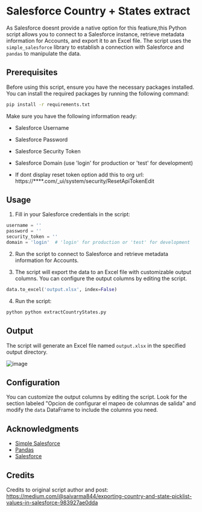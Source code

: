 
# Salesforce Country + States extract


As Salesforce doesnt provide a native option for this featiure,this Python script allows you to connect to a Salesforce instance, retrieve metadata information for Accounts, and export it to an Excel file. The script uses the `simple_salesforce` library to establish a connection with Salesforce and `pandas` to manipulate the data.

## Prerequisites

Before using this script, ensure you have the necessary packages installed. You can install the required packages by running the following command:

```bash
pip install -r requirements.txt
```



Make sure you have the following information ready:

- Salesforce Username
- Salesforce Password
- Salesforce Security Token
- Salesforce Domain (use 'login' for production or 'test' for development)

-   If dont display reset token option add this to org url: https://****.com/_ui/system/security/ResetApiTokenEdit


## Usage

1. Fill in your Salesforce credentials in the script:

```python
username = ''
password = ''
security_token = ''
domain = 'login'  # 'login' for production or 'test' for development
```

2. Run the script to connect to Salesforce and retrieve metadata information for Accounts.

3. The script will export the data to an Excel file with customizable output columns. You can configure the output columns by editing the script.

```python
data.to_excel('output.xlsx', index=False)
```

4. Run the script:

```bash
python python extractCountryStates.py
```

## Output

The script will generate an Excel file named `output.xlsx` in the specified output directory.

![image](https://github.com/psagredo99/extractCountryStatesSalesforce/assets/72439144/9f036307-23b8-4ed4-b6e5-00cca20ee296)


## Configuration

You can customize the output columns by editing the script. Look for the section labeled "Opcion de configurar el mapeo de columnas de salida" and modify the `data` DataFrame to include the columns you need.

## Acknowledgments

- [Simple Salesforce](https://pypi.org/project/simple-salesforce/)
- [Pandas](https://pypi.org/project/pandas/)
- [Salesforce](https://www.salesforce.com/)

## Credits
Credits to original script author and post:
https://medium.com/@saivarma844/exporting-country-and-state-picklist-values-in-salesforce-983927ae0dda
